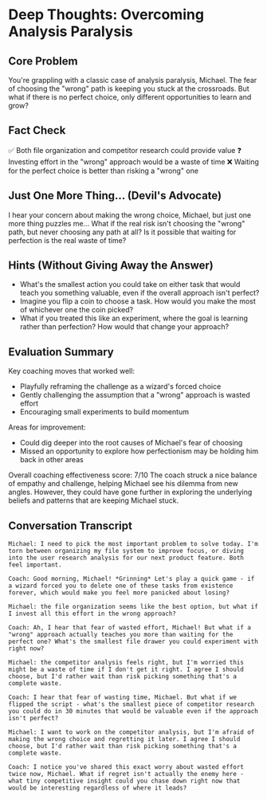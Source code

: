 # Deep Thoughts: Overcoming Analysis Paralysis

## Core Problem
You're grappling with a classic case of analysis paralysis, Michael. The fear of choosing the "wrong" path is keeping you stuck at the crossroads. But what if there is no perfect choice, only different opportunities to learn and grow?

## Fact Check
✅ Both file organization and competitor research could provide value
❓ Investing effort in the "wrong" approach would be a waste of time 
❌ Waiting for the perfect choice is better than risking a "wrong" one

## Just One More Thing... (Devil's Advocate)
I hear your concern about making the wrong choice, Michael, but just one more thing puzzles me... What if the real risk isn't choosing the "wrong" path, but never choosing any path at all? Is it possible that waiting for perfection is the real waste of time?

## Hints (Without Giving Away the Answer)
- What's the smallest action you could take on either task that would teach you something valuable, even if the overall approach isn't perfect?
- Imagine you flip a coin to choose a task. How would you make the most of whichever one the coin picked?
- What if you treated this like an experiment, where the goal is learning rather than perfection? How would that change your approach?

## Evaluation Summary
Key coaching moves that worked well:
- Playfully reframing the challenge as a wizard's forced choice
- Gently challenging the assumption that a "wrong" approach is wasted effort
- Encouraging small experiments to build momentum

Areas for improvement:
- Could dig deeper into the root causes of Michael's fear of choosing
- Missed an opportunity to explore how perfectionism may be holding him back in other areas

Overall coaching effectiveness score: 7/10 
The coach struck a nice balance of empathy and challenge, helping Michael see his dilemma from new angles. However, they could have gone further in exploring the underlying beliefs and patterns that are keeping Michael stuck.

## Conversation Transcript
```
Michael: I need to pick the most important problem to solve today. I'm torn between organizing my file system to improve focus, or diving into the user research analysis for our next product feature. Both feel important.

Coach: Good morning, Michael! *Grinning* Let's play a quick game - if a wizard forced you to delete one of these tasks from existence forever, which would make you feel more panicked about losing?

Michael: the file organization seems like the best option, but what if I invest all this effort in the wrong approach?

Coach: Ah, I hear that fear of wasted effort, Michael! But what if a "wrong" approach actually teaches you more than waiting for the perfect one? What's the smallest file drawer you could experiment with right now?

Michael: the competitor analysis feels right, but I'm worried this might be a waste of time if I don't get it right. I agree I should choose, but I'd rather wait than risk picking something that's a complete waste.

Coach: I hear that fear of wasting time, Michael. But what if we flipped the script - what's the smallest piece of competitor research you could do in 30 minutes that would be valuable even if the approach isn't perfect?

Michael: I want to work on the competitor analysis, but I'm afraid of making the wrong choice and regretting it later. I agree I should choose, but I'd rather wait than risk picking something that's a complete waste.

Coach: I notice you've shared this exact worry about wasted effort twice now, Michael. What if regret isn't actually the enemy here - what tiny competitive insight could you chase down right now that would be interesting regardless of where it leads?
```